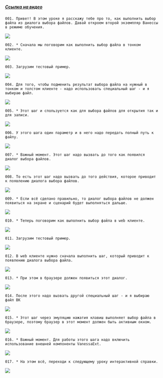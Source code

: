 ﻿##### [Ссылка на видео](https://youtu.be/CWQ5JiOkxoM)

	001. Привет! В этом уроке я расскажу тебе про то, как выполнить выбор файла из диалога выбора файлов. Давай откроем второй экземпляр Ванессы в режиме обучения.

![](https://vanessa-files.do.bit-erp.ru/Doc/1.2.040.1/MD/Глава08/images/000_ВыборФайлаИзДиалогаВыбораФайлов.png)

	002. * Сначала мы поговорим как выполнить выбор файла в тонком клиенте.

![](https://vanessa-files.do.bit-erp.ru/Doc/1.2.040.1/MD/Глава08/images/001_ВыборФайлаИзДиалогаВыбораФайлов.png)

	003. Загрузим тестовый пример.

![](https://vanessa-files.do.bit-erp.ru/Doc/1.2.040.1/MD/Глава08/images/005_ВыборФайлаИзДиалогаВыбораФайлов.png)

	004. Для того, чтобы подменить результат выбора файла на нужный в тонком и толстом клиенте - надо использовать специальный шаг - и я выбираю файл.

![](https://vanessa-files.do.bit-erp.ru/Doc/1.2.040.1/MD/Глава08/images/008_ВыборФайлаИзДиалогаВыбораФайлов.png)

	005. * Этот шаг и спользуется как для выбора файлов для открытия так и для записи.

![](https://vanessa-files.do.bit-erp.ru/Doc/1.2.040.1/MD/Глава08/images/011_ВыборФайлаИзДиалогаВыбораФайлов.png)

	006. У этого шага один параметр и в него надо передать полный путь к файлу.

![](https://vanessa-files.do.bit-erp.ru/Doc/1.2.040.1/MD/Глава08/images/014_ВыборФайлаИзДиалогаВыбораФайлов.png)

	007. * Важный момент. Этот шаг надо вызвать до того как появился диалог выбора файлов.

![](https://vanessa-files.do.bit-erp.ru/Doc/1.2.040.1/MD/Глава08/images/017_ВыборФайлаИзДиалогаВыбораФайлов.png)

	008. То есть этот шаг надо вызвать до того действия, которое приводит к появлению диалога выбора файлов.

![](https://vanessa-files.do.bit-erp.ru/Doc/1.2.040.1/MD/Глава08/images/020_ВыборФайлаИзДиалогаВыбораФайлов.png)

	009. * Если всё сделано правильно, то диалог выбора файлов не должен появиться на экране и сценарий будет выполняться дальше.

![](https://vanessa-files.do.bit-erp.ru/Doc/1.2.040.1/MD/Глава08/images/023_ВыборФайлаИзДиалогаВыбораФайлов.png)

	010. * Теперь поговорим как выполнить выбор файла в web клиенте.

![](https://vanessa-files.do.bit-erp.ru/Doc/1.2.040.1/MD/Глава08/images/024_ВыборФайлаИзДиалогаВыбораФайлов.png)

	011. Загрузим тестовый пример.

![](https://vanessa-files.do.bit-erp.ru/Doc/1.2.040.1/MD/Глава08/images/028_ВыборФайлаИзДиалогаВыбораФайлов.png)

	012. В web клиенте нужно сначала выполнить шаг, который приводит к появлению диалога выбора файла.

![](https://vanessa-files.do.bit-erp.ru/Doc/1.2.040.1/MD/Глава08/images/031_ВыборФайлаИзДиалогаВыбораФайлов.png)

	013. * При этом в браузере должен появиться этот диалог.

![](https://vanessa-files.do.bit-erp.ru/Doc/1.2.040.1/MD/Глава08/images/034_ВыборФайлаИзДиалогаВыбораФайлов.png)

	014. После этого надо вызвать другой специальный шаг - и я выбираю файл ВК

![](https://vanessa-files.do.bit-erp.ru/Doc/1.2.040.1/MD/Глава08/images/037_ВыборФайлаИзДиалогаВыбораФайлов.png)

	015. * Этот шаг через эмуляцию нажатия клавиш выполняет выбор файла в браузере, поэтому браузер в этот момент должен быть активным окном.

![](https://vanessa-files.do.bit-erp.ru/Doc/1.2.040.1/MD/Глава08/images/040_ВыборФайлаИзДиалогаВыбораФайлов.png)

	016. * Важный момент. Для работы этого шага надо включить использование внешней компоненты VanessaExt.

![](https://vanessa-files.do.bit-erp.ru/Doc/1.2.040.1/MD/Глава08/images/041_ВыборФайлаИзДиалогаВыбораФайлов.png)

	017. * На этом всё, переходи к следующему уроку интерактивной справки.

![](https://vanessa-files.do.bit-erp.ru/Doc/1.2.040.1/MD/Глава08/images/042_ВыборФайлаИзДиалогаВыбораФайлов.png)
